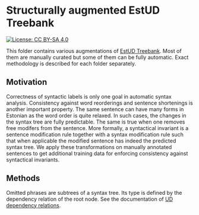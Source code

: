 # Structurally augmented EstUD Treebank


[![License: CC BY-SA 4.0](https://img.shields.io/badge/License-CC%20BY--SA%204.0-lightgrey.svg)](https://creativecommons.org/licenses/by-sa/4.0/)

This folder contains various augmentations of [EstUD Treebank](https://github.com/EstSyntax/EstUD).
Most of them are manually curated but some of them can be fully automatic.
Exact methodology is described for each folder separately.

## Motivation

Correctness of syntactic labels is only one goal in automatic syntax analysis.
Consistency against word reorderings and sentence shortenings is another important property.
The same sentence can have many forms in Estonian as the word order is quite relaxed.
In such cases, the changes in the syntax tree are fully predictable.
The same is true when one removes free modifers from the sentence.
More formally, a syntactical invariant is a sentence modification rule together with 
a syntax modification rule such that when applicable the modified sentence has indeed
the predicted syntax tree.
We apply these transformations on manually annotated sentences to get additional 
training data for enforcing consistency against syntactical invariants.

## Methods

Omitted phrases are subtrees of a syntax tree. Its type is defined by the dependency 
relation of the root node. See the documentation of [UD dependency relations](https://universaldependencies.org/u/dep/).



